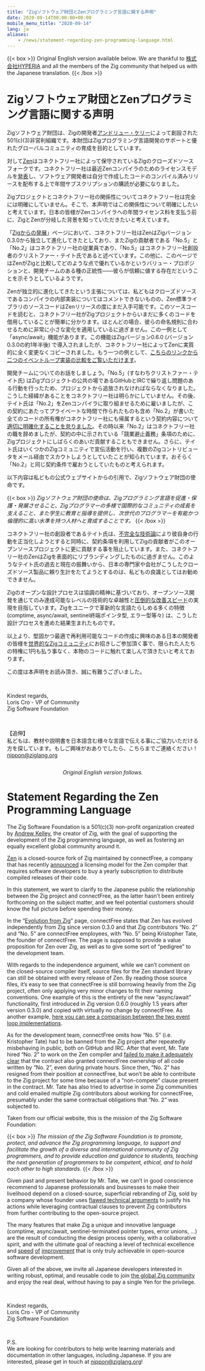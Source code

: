 ```yaml
---
title: "Zigソフトウェア財団とZenプログラミング言語に関する声明"
date: 2020-09-14T00:00:00+00:00
mobile_menu_title: "2020-09-14"
lang: ja
aliases:
    - /news/statement-regarding-zen-programming-language.html
---
```

{{< box >}} 
Original English version available below. We are thankful to <a href="https://hyperia.co.jp/" target="_blank" rel="noopener noreferrer">株式会社HYPERIA</a> and all the members of the Zig community that helped us with the Japanese translation. 
{{< /box >}}

# Zigソフトウェア財団とZenプログラミング言語に関する声明

Zigソフトウェア財団は、Zigの開発者[アンドリュー・ケリー](https://andrewkelley.me/)によって創設された501(c)(3)非営利組織です。本財団はZigプログラミング言語開発のサポートと優れたグローバルコミュニティの育成を目的としています。

対して[Zen](https://zen-lang.org/)はコネクトフリー社によって保守されているZigのクローズドソースフォークです。コネクトフリー社は最近Zenコンパイラのためのライセンスモデルを[発表](https://zen-lang.org/ja-JP/blog/2020-08-20/)し、ソフトウェア開発者は自分で作成したコードのコンパイル済みリリースを配布する上で年間サブスクリプションの購読が必要になりました。

Zigプロジェクトとコネクトフリー社の関係性についてコネクトフリー社は完全には明確にしていません。そこで、本声明ではこの関係性について明確にしたいと考えています。日本の皆様がZenコンパイラへの年間ライセンス料を支払う前に、ZigとZenが分岐した背景を知っていただきたいと考えています。

「[Zigからの発展](https://www.zen-lang.org/ja-JP/docs/appendix-zig/)」ページにおいて、コネクトフリー社はZenはZigバージョン0.3.0から独立して進化してきたとしており、またZigの貢献者である「No.5」と「No.2」はコネクトフリー社の従業員であり、「No.5」はコネクトフリー社創設者のクリストファー・テイト氏であると述べています。この他に、このページではZenがZigと比較してどのような点で優れているかというバリュー・プロポジションと、開発チームのある種の正統性——彼らが信頼に値する存在だということを示そうとしているようです。

Zenが独立的に進化してきたという主張については、私どもはクローズドソースであるコンパイラの内部実装についてはコメントできないものの、Zen標準ライブラリのソースコードはZenリリースの度にまだ入手可能です。このソースコードを読むと、コネクトフリー社がZigプロジェクトからいまだに多くのコードを借用していることが簡単に分かります。ほとんどの場合、彼らの命名規則に合わせるために非常に小さな変化を適用しているに過ぎません。この一例として「async/await」機能があります。この機能はZigバージョン0.6.0 (バージョン0.3.0の約1年半後) で導入されましたが、コネクトフリー社によってZenに実質的に全く変更なくコピーされました。もう一つの例として、[こちらのリンクから二つのイベントループ実装の比較をご覧いただけます](https://github.com/kristoff-it/zenlang-ziglang-eventloop/commit/f67aa04ef081187eb8857e7b5c18c9ed787e0079)。

開発チームについてのお話をしましょう。「No.5」(すなわちクリストファー・テイト氏) はZigプロジェクトの公共の場であるGitHubとIRCで繰り返し問題のある行動を行ったため、プロジェクトから追放されなければならなくなりました。こうした経緯があることをコネクトフリー社は明らかにしていません。その後、テイト氏は「No.2」をZenコンパイラに取り組ませるために雇いましたが、この契約にあたってプライベートな時間で作られたものも含め「No.2」が書いた全てのコードの所有権がコネクトフリー社にも帰属するという契約内容について[適切に明確化することを怠りました](https://github.com/ziglang/zig/pull/2701)。その時以来「No.2」はコネクトフリー社の職を辞めましたが、契約の中に示されている「競業避止義務」条項のために、Zigプロジェクトにしばらくのあいだ貢献することもできません。さらに、テイト氏はいくつかのZigコミュニティで宣伝活動を行い、複数のZigコントリビュータをメール経由でスカウトしようとしていたことが知られています。おそらく「No.2」と同じ契約条件で雇おうとしていたものと考えられます。

以下内容は私どもの公式ウェブサイトからの引用で、Zigソフトウェア財団の使命です。

{{< box >}} 
<i>
Zigソフトウェア財団の使命は、Zigプログラミング言語を促進・保護・発展させること、Zigプログラマーの多様で国際的なコミュニティの成長を支えること、また学生に教育と指導を提供し、次世代のプログラマーを有能かつ倫理的に高い水準を持つ人材へと育成することです。
</i>
{{< /box >}}

コネクトフリー社の創設者であるテイト氏は、[不完全な技術論](https://github.com/ziglang/zig/issues/1530)により彼自身の行動を正当化しようとすると同時に、契約条項を利用してZigの貢献者がこのオープンソースプロジェクトに更に貢献する事を阻止しています。また、コネクトフリー社のZenはZigを表面的にリブランディングしたものに過ぎません。このようなテイト氏の過去と現在の振舞いから、日本の専門家や会社がこうしたクローズドソース製品に頼り生計をたてようとするのは、私どもの良識としてはお勧めできません。

Zigのオープンな設計プロセスは協調の精神に基づいており、オープンソース開発を通じてのみ達成可能なレベルの技術的な卓越性と[圧倒的](https://ziglang.org/download/0.4.0/release-notes.html)[な改善](https://ziglang.org/download/0.5.0/release-notes.html)[スピード](https://ziglang.org/download/0.6.0/release-notes.html)の実現を目指しています。Zigをユニークで革新的な言語たらしめる多くの特徴 (comptime, async/await, sentinel終端ポインタ型, エラー型等々) は、こうした設計プロセスを進めた結果生まれたものです。

以上より、堅固かつ最適で再利用可能なコードの作成に興味のある日本の開発者の皆様を[世界的なZigコミュニティ](https://github.com/ziglang/zig/wiki/Community)にお招きしご参加頂く事で、限られた人たちの特権に1円も払う事なく、本物のコードに触れて楽しんで頂きたいと考えております。

この度は本声明をお読み頂き、誠に有難うございました。

<br/>

Kindest regards,  
Loris Cro - VP of Community  
Zig Software Foundation  

<br/>


【追伸】  
私どもは、教材や説明書を日本語含む様々な言語で伝える事にご協力いただける方を探しています。もしご興味がおありでしたら、こちらまでご連絡ください！[nippon@ziglang.org](mailto:nippon@ziglang.org) 

<div style="width: 100%; text-align: center; margin-top: 2em; margin-bottom: 1em;">
      <span><i>Original English version follows.</i></span>
    </div>

# Statement Regarding the Zen Programming Language

The Zig Software Foundation is a 501(c)(3) non-profit organization created by [Andrew Kelley](https://andrewkelley.me/), the creator of Zig, with the goal of supporting the development of the Zig programming language, as well as fostering an equally excellent global community around it.

[Zen](https://zen-lang.org/) is a closed-source fork of Zig maintained by connectFree, a company that has recently [announced](https://zen-lang.org/ja-JP/blog/2020-08-20/) a licensing model for the Zen compiler that requires software developers to buy a yearly subscription to distribute compiled releases of their code.

In this statement, we want to clarify to the Japanese public the relationship between the Zig project and connectFree, as the latter hasn’t been entirely forthcoming on the subject matter, and we feel potential customers should know the full picture before spending their money.

In the “[Evolution from Zig](https://www.zen-lang.org/ja-JP/docs/appendix-zig/)” page, connectFree states that Zen has evolved independently from Zig since version 0.3.0 and that Zig contributors “No. 2” and “No. 5” are connectFree employees, with “No. 5” being Kristopher Tate, the founder of connectFree. The page is supposed to provide a value proposition for Zen over Zig, as well as to give some sort of “pedigree” to the development team.

With regards to the independence argument, while we can’t comment on the closed-source compiler itself, source files for the Zen standard library can still be obtained with every release of Zen. By reading those source files, it’s easy to see that connectFree is still borrowing heavily from the Zig project, often only applying very minor changes to fit their naming conventions. One example of this is the entirety of the new “async/await” functionality, first introduced in Zig version 0.6.0 (roughly 1.5 years after version 0.3.0) and copied with virtually no change by connectFree. As another example, [here you can see a comparison between the two event loop implementations](https://github.com/kristoff-it/zenlang-ziglang-eventloop/commit/f67aa04ef081187eb8857e7b5c18c9ed787e0079).

As for the development team, connectFree omits how “No. 5” (i.e. Kristopher Tate) had to be banned from the Zig project after repeatedly misbehaving in public, both on GitHub and IRC. After that event, Mr. Tate hired “No. 2” to work on the Zen compiler and [failed to make it adequately clear](https://github.com/ziglang/zig/pull/2701) that the contract also granted connectFree ownership of all code written by “No. 2”, even during private hours. Since then, “No. 2” has resigned from their position at connectFree, but won’t be able to contribute to the Zig project for some time because of a “non-compete” clause present in the contract. Mr. Tate has also tried to advertise in some Zig communities and cold emailed multiple Zig contributors about working for connectFree, presumably under the same contractual obligations that “No. 2” was subjected to.

Taken from our official website, this is the mission of the Zig Software Foundation:

{{< box >}} 
<i>
The mission of the Zig Software Foundation is to promote, protect, and advance the Zig programming language, to support and facilitate the growth of a diverse and international community of Zig programmers, and to provide education and guidance to students, teaching the next generation of programmers to be competent, ethical, and to hold each other to high standards.
</i>
{{< /box >}}


Given past and present behavior by Mr. Tate, we can’t in good conscience recommend to Japanese professionals and businesses to make their livelihood depend on a closed-source, superficial rebranding of Zig, sold by a company whose founder uses [flawed technical arguments](https://github.com/ziglang/zig/issues/1530) to justify his actions while leveraging contractual clauses to prevent Zig contributors from further contributing to the open-source project.

The many features that make Zig a unique and innovative language (comptime, async/await, sentinel-terminated pointer types, error unions, …) are the result of conducting the design process openly, with a collaborative spirit, and with the ultimate goal of reaching a level of technical excellence and [speed](https://ziglang.org/download/0.4.0/release-notes.html) [of](https://ziglang.org/download/0.5.0/release-notes.html) [improvement](https://ziglang.org/download/0.6.0/release-notes.html) that is only truly achievable in open-source software development.

Given all of the above, we invite all Japanese developers interested in writing robust, optimal, and reusable code to join [the global Zig community](https://github.com/ziglang/zig/wiki/Community) and enjoy the real deal, without having to pay a single Yen for the privilege.

<br/>

Kindest regards,  
Loris Cro - VP of Community  
Zig Software Foundation  

<br/>


P.S.  
We are looking for contributors to help write learning materials and documentation in other languages, including Japanese. If you are interested, please get in touch at nippon@ziglang.org!

